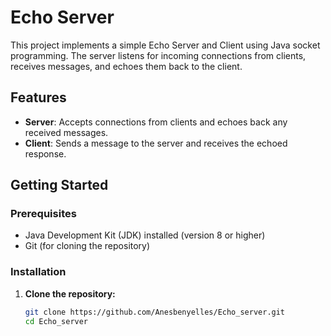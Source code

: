 # Echo Server

This project implements a simple Echo Server and Client using Java socket programming. The server listens for incoming connections from clients, receives messages, and echoes them back to the client.

## Features

- **Server**: Accepts connections from clients and echoes back any received messages.
- **Client**: Sends a message to the server and receives the echoed response.

## Getting Started

### Prerequisites

- Java Development Kit (JDK) installed (version 8 or higher)
- Git (for cloning the repository)

### Installation

1. **Clone the repository:**

   ```bash
   git clone https://github.com/Anesbenyelles/Echo_server.git
   cd Echo_server
